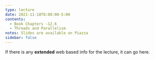 ```yaml
---
type: lecture
date: 2021-11-18T8:00:00-5:00
contents:
  - Book Chapters -12.6
  - Threads and Parallelism
notes: Slides are available on Piazza 
sidebar: false
---
```


If there is any **extended** web based info for the lecture, it can go here.